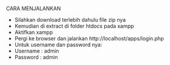 CARA MENJALANKAN
- Silahkan download terlebih dahulu file zip nya
- Kemudian di extract di folder htdocs pada xampp
- Aktifkan xampp
- Pergi ke browser dan jalankan http://localhost/apps/login.php
- Untuk username dan password nya:
- Username  : admin
- Password  : admin
